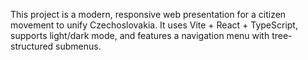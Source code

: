 <!-- Use this file to provide workspace-specific custom instructions to Copilot. For more details, visit https://code.visualstudio.com/docs/copilot/copilot-customization#_use-a-githubcopilotinstructionsmd-file -->

This project is a modern, responsive web presentation for a citizen movement to unify Czechoslovakia. It uses Vite + React + TypeScript, supports light/dark mode, and features a navigation menu with tree-structured submenus.
